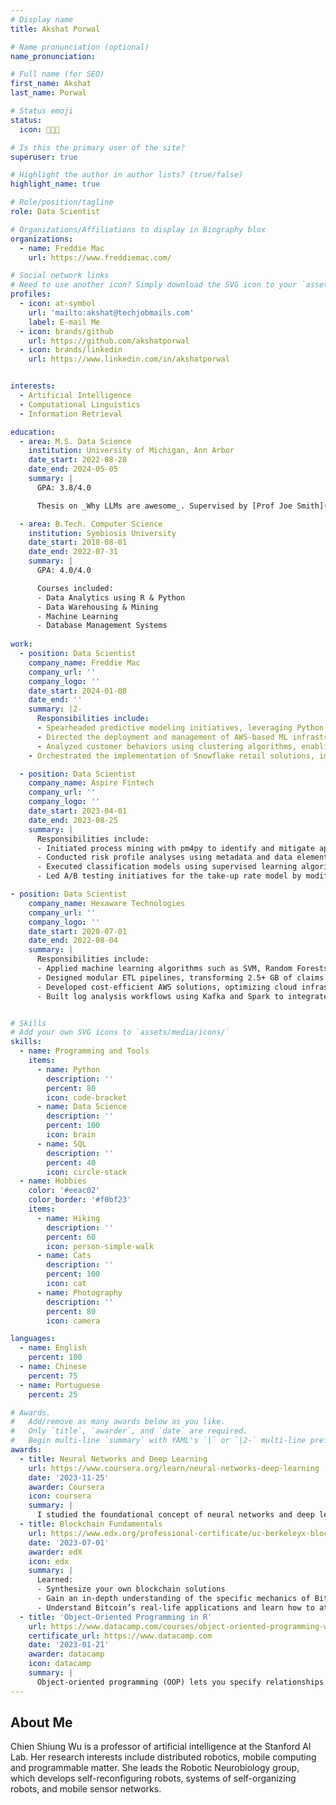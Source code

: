 ```yaml
---
# Display name
title: Akshat Porwal

# Name pronunciation (optional)
name_pronunciation: 

# Full name (for SEO)
first_name: Akshat
last_name: Porwal

# Status emoji
status:
  icon: 👨🏻‍💻

# Is this the primary user of the site?
superuser: true

# Highlight the author in author lists? (true/false)
highlight_name: true

# Role/position/tagline
role: Data Scientist

# Organizations/Affiliations to display in Biography blox
organizations:
  - name: Freddie Mac
    url: https://www.freddiemac.com/

# Social network links
# Need to use another icon? Simply download the SVG icon to your `assets/media/icons/` folder.
profiles:
  - icon: at-symbol
    url: 'mailto:akshat@techjobmails.com'
    label: E-mail Me
  - icon: brands/github
    url: https://github.com/akshatporwal
  - icon: brands/linkedin
    url: https://www.linkedin.com/in/akshatporwal


interests:
  - Artificial Intelligence
  - Computational Linguistics
  - Information Retrieval

education:
  - area: M.S. Data Science
    institution: University of Michigan, Ann Arbor
    date_start: 2022-08-28
    date_end: 2024-05-05
    summary: |
      GPA: 3.8/4.0

      Thesis on _Why LLMs are awesome_. Supervised by [Prof Joe Smith](https://example.com). Presented papers at 5 IEEE conferences with the contributions being published in 2 Springer journals.

  - area: B.Tech. Computer Science
    institution: Symbiosis University
    date_start: 2018-08-01
    date_end: 2022-07-31
    summary: |
      GPA: 4.0/4.0

      Courses included:
      - Data Analytics using R & Python
      - Data Warehousing & Mining
      - Machine Learning
      - Database Management Systems
  
work:
  - position: Data Scientist
    company_name: Freddie Mac
    company_url: ''
    company_logo: ''
    date_start: 2024-01-08
    date_end: ''
    summary: |2-
      Responsibilities include:
      - Spearheaded predictive modeling initiatives, leveraging Python and SQL for regression and multivariate analyses, which improved marketing analytics and drove a 15% increase in conversion rates through actionable insights.
      - Directed the deployment and management of AWS-based ML infrastructure, achieving a 30% reduction in deployment time, with CI/CD pipelines ensuring robust version control and streamlined testing.
      - Analyzed customer behaviors using clustering algorithms, enabling effective segmentation and refinement of marketing strategies, complemented by insightful visualizations via Power BI, Matplotlib, and Seaborn.
    - Orchestrated the implementation of Snowflake retail solutions, improving inventory accuracy by 20% and customer satisfaction by 15%, while streamlining ETL processes and optimizing SQL queries for efficient data integration.

  - position: Data Scientist
    company_name: Aspire Fintech
    company_url: ''
    company_logo: ''
    date_start: 2023-04-01
    date_end: 2023-08-25
    summary: |
      Responsibilities include:
      - Initiated process mining with pm4py to identify and mitigate application bottlenecks, optimizing loan workflows which enhanced customer satisfaction by 30% and increased processing efficiency by 25%.
      - Conducted risk profile analyses using metadata and data elements, employing the K Means Algorithm to effectively segment customers and precisely evaluate model performance.
      - Executed classification models using supervised learning algorithms such as Logistic Regression, Decision Trees, KNN, and Naive Bayes, enhancing predictive accuracy.
      - Led A/B testing initiatives for the take-up rate model by modifying credit terms for targeted users and analyzing outcomes with logistic regression, which resulted in a 15% increase in product adoption rates and refined targeting strategies.

- position: Data Scientist
    company_name: Hexaware Technologies
    company_url: ''
    company_logo: ''
    date_start: 2020-07-01
    date_end: 2022-08-04
    summary: |
      Responsibilities include:
      - Applied machine learning algorithms such as SVM, Random Forests, and KNN for pattern recognition and categorization, leveraging BERT to extract structured data from unstructured documents, reducing missing data by 30% and improving decision-making efficacy by 20%.
      - Designed modular ETL pipelines, transforming 2.5+ GB of claims and form data from MySQL, PostgreSQL, and Excel into analytics-ready datasets using Python and SQL, reducing processing time by 20%.
      - Developed cost-efficient AWS solutions, optimizing cloud infrastructure expenses by 20%, while ensuring adherence to industry standards for reliability and security in SQL Server databases.
      - Built log analysis workflows using Kafka and Spark to integrate microservices logs, providing dashboards for real-time system monitoring and anomaly detection, enhancing operational oversight.


# Skills
# Add your own SVG icons to `assets/media/icons/`
skills:
  - name: Programming and Tools
    items:
      - name: Python
        description: ''
        percent: 80
        icon: code-bracket
      - name: Data Science
        description: ''
        percent: 100
        icon: brain
      - name: SQL
        description: ''
        percent: 40
        icon: circle-stack
  - name: Hobbies
    color: '#eeac02'
    color_border: '#f0bf23'
    items:
      - name: Hiking
        description: ''
        percent: 60
        icon: person-simple-walk
      - name: Cats
        description: ''
        percent: 100
        icon: cat
      - name: Photography
        description: ''
        percent: 80
        icon: camera

languages:
  - name: English
    percent: 100
  - name: Chinese
    percent: 75
  - name: Portuguese
    percent: 25

# Awards.
#   Add/remove as many awards below as you like.
#   Only `title`, `awarder`, and `date` are required.
#   Begin multi-line `summary` with YAML's `|` or `|2-` multi-line prefix and indent 2 spaces below.
awards:
  - title: Neural Networks and Deep Learning
    url: https://www.coursera.org/learn/neural-networks-deep-learning
    date: '2023-11-25'
    awarder: Coursera
    icon: coursera
    summary: |
      I studied the foundational concept of neural networks and deep learning. By the end, I was familiar with the significant technological trends driving the rise of deep learning; build, train, and apply fully connected deep neural networks; implement efficient (vectorized) neural networks; identify key parameters in a neural network’s architecture; and apply deep learning to your own applications.
  - title: Blockchain Fundamentals
    url: https://www.edx.org/professional-certificate/uc-berkeleyx-blockchain-fundamentals
    date: '2023-07-01'
    awarder: edX
    icon: edx
    summary: |
      Learned:
      - Synthesize your own blockchain solutions
      - Gain an in-depth understanding of the specific mechanics of Bitcoin
      - Understand Bitcoin’s real-life applications and learn how to attack and destroy Bitcoin, Ethereum, smart contracts and Dapps, and alternatives to Bitcoin’s Proof-of-Work consensus algorithm
  - title: 'Object-Oriented Programming in R'
    url: https://www.datacamp.com/courses/object-oriented-programming-with-s3-and-r6-in-r
    certificate_url: https://www.datacamp.com
    date: '2023-01-21'
    awarder: datacamp
    icon: datacamp
    summary: |
      Object-oriented programming (OOP) lets you specify relationships between functions and the objects that they can act on, helping you manage complexity in your code. This is an intermediate level course, providing an introduction to OOP, using the S3 and R6 systems. S3 is a great day-to-day R programming tool that simplifies some of the functions that you write. R6 is especially useful for industry-specific analyses, working with web APIs, and building GUIs.
---
```


## About Me

Chien Shiung Wu is a professor of artificial intelligence at the Stanford AI Lab. Her research interests include distributed robotics, mobile computing and programmable matter. She leads the Robotic Neurobiology group, which develops self-reconfiguring robots, systems of self-organizing robots, and mobile sensor networks.
